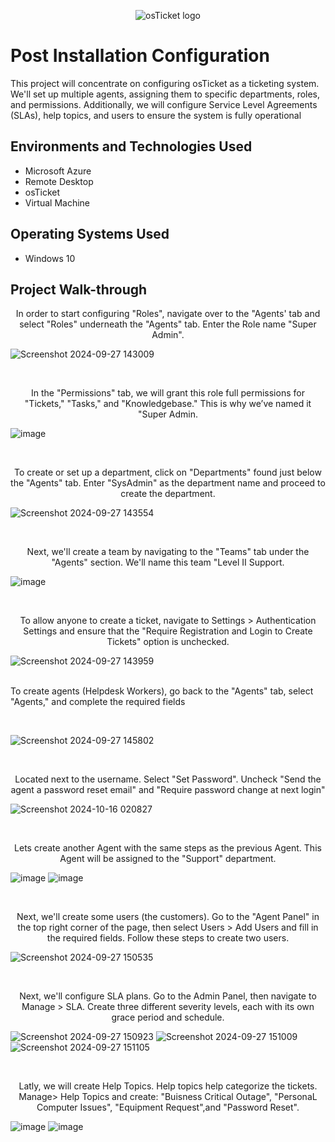 <p align="center">
<img src="https://i.imgur.com/Clzj7Xs.png" alt="osTicket logo"/>
</p>

<h1>Post Installation Configuration</h1>
This project will concentrate on configuring osTicket as a ticketing system. We'll set up multiple agents, assigning them to specific departments, roles, and permissions. Additionally, we will configure Service Level Agreements (SLAs), help topics, and users to ensure the system is fully operational<br />

<h2>Environments and Technologies Used</h2>

- Microsoft Azure 
- Remote Desktop 
- osTicket
- Virtual Machine

<h2>Operating Systems Used </h2>

- Windows 10</b>


<h2>Project Walk-through</h2>

<p align="center">
In order to start configuring "Roles", navigate over to the "Agents' tab and select "Roles" underneath the "Agents" tab. Enter the Role name "Super Admin". 
<br/>

![Screenshot 2024-09-27 143009](https://github.com/user-attachments/assets/207dd691-cfef-4d8b-9b31-dc5f8c862efa)

<br/> 

<p align="center">
In the "Permissions" tab, we will grant this role full permissions for "Tickets," "Tasks," and "Knowledgebase." This is why we’ve named it "Super Admin.
<br />

![image](https://github.com/user-attachments/assets/957d5397-dd91-4971-b4d1-99b704b20a63)

<br/>

<p align="center"> 
To create or set up a department, click on "Departments" found just below the "Agents" tab. Enter "SysAdmin" as the department name and proceed to create the department.
<br />

![Screenshot 2024-09-27 143554](https://github.com/user-attachments/assets/e864c87a-83aa-46a8-aa82-edd5d41133f4)

<br/>

<p align="center"> 
Next, we'll create a team by navigating to the "Teams" tab under the "Agents" section. We'll name this team "Level II Support.
<br/>

![image](https://github.com/user-attachments/assets/40a0a8fd-1d0c-4756-81aa-4991ca56326f)

<br/>

<p align="center">
To allow anyone to create a ticket, navigate to Settings > Authentication Settings and ensure that the "Require Registration and Login to Create Tickets" option is unchecked.
<br/>

![Screenshot 2024-09-27 143959](https://github.com/user-attachments/assets/2e313b6a-86f4-4cde-8c6c-2158b2323f9e)

<br/>
To create agents (Helpdesk Workers), go back to the "Agents" tab, select "Agents," and complete the required fields
<p align="center">

<br/>

![Screenshot 2024-09-27 145802](https://github.com/user-attachments/assets/89c536a3-bbe6-4083-8f45-7d50d0cf66d9)

<br/>

<p align="center">
Located next to the username. Select "Set Password". Uncheck "Send the agent a password reset email" and "Require password change at next login"
<br/>

![Screenshot 2024-10-16 020827](https://github.com/user-attachments/assets/71b3e060-e464-4a83-a58a-1bf73887619f)

<br/>

<p align="center">
Lets create another Agent with the same steps as the previous Agent. This Agent will be assigned to the "Support" department. 
<br/> 

![image](https://github.com/user-attachments/assets/c9eb93d8-8d14-442b-92fd-e706f0c75cfe)
![image](https://github.com/user-attachments/assets/8cebe886-476d-4106-9a16-327276dc7b89)

<br/>

<p align="center"> 
Next, we'll create some users (the customers). Go to the "Agent Panel" in the top right corner of the page, then select Users > Add Users and fill in the required fields. Follow these steps to create two users.
<br/>

![Screenshot 2024-09-27 150535](https://github.com/user-attachments/assets/e669d492-58d9-44c1-bb02-7d98684e161b)

<br/>

<p align="center">
Next, we'll configure SLA plans. Go to the Admin Panel, then navigate to Manage > SLA. Create three different severity levels, each with its own grace period and schedule.
<br/>

![Screenshot 2024-09-27 150923](https://github.com/user-attachments/assets/3d6aabb5-da4d-45f6-ad2c-8ec5baf26f66)
![Screenshot 2024-09-27 151009](https://github.com/user-attachments/assets/54b4cfc1-d21f-4ea1-b5fd-dfbfa49e83a7)
![Screenshot 2024-09-27 151105](https://github.com/user-attachments/assets/215e1d85-ed99-4354-8535-da729d43364d)

<br/>

<p align="center">
Latly, we will create Help Topics. Help topics help categorize the tickets. Manage> Help Topics and create: "Buisness Critical Outage", "PersonaL Computer Issues", "Equipment Request",and "Password Reset". 
<br/>

![image](https://github.com/user-attachments/assets/497cd728-6d60-468a-be17-0e73fccceba5)
![image](https://github.com/user-attachments/assets/552835af-81e5-4267-b6cc-f3a25aec4c45)

